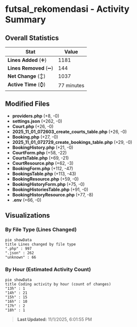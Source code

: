 # futsal_rekomendasi - Activity Summary 

## Overall Statistics

| Stat                   | Value                                                             |
| ---------------------- | ----------------------------------------------------------------- |
| **Lines Added** (➕)   | 1181                                          |
| **Lines Removed** (➖) | 144                                        |
| **Net Change** (↕)    | 1037                |
| **Active Time** (⌚)   | 77 minutes |


## Modified Files
- **providers.php** (+8, -0)
- **settings.json** (+262, -0)
- **Court.php** (+26, -0)
- **2025_11_01_072603_create_courts_table.php** (+26, -0)
- **Booking.php** (+27, -0)
- **2025_11_01_072729_create_bookings_table.php** (+29, -0)
- **BookingHistory.php** (+21, -0)
- **CourtForm.php** (+58, -22)
- **CourtsTable.php** (+69, -21)
- **CourtResource.php** (+62, -3)
- **BookingForm.php** (+112, -47)
- **BookingsTable.php** (+113, -43)
- **BookingResource.php** (+59, -0)
- **BookingHistoryForm.php** (+75, -0)
- **BookingHistoriesTable.php** (+91, -0)
- **BookingHistoryResource.php** (+77, -8)
- **.env** (+66, -0)

## Visualizations

### By File Type (Lines Changed)

```mermaid
pie showData
title Lines changed by file type
".php" : 997
".json" : 262
"unknown" : 66
```

### By Hour (Estimated Activity Count)

```mermaid
pie showData
title Coding activity by hour (count of changes)
"13h" : 1
"14h" : 21
"15h" : 15
"16h" : 10
"17h" : 2
"18h" : 1
```


> **Last Updated:** 11/1/2025, 6:01:55 PM